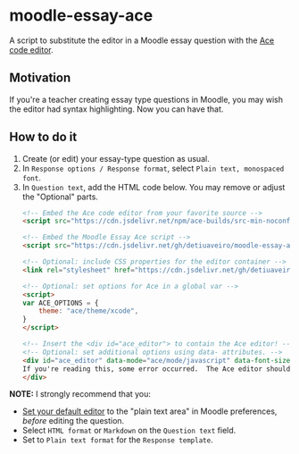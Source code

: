 # moodle-essay-ace

A script to substitute the editor in a Moodle essay question with
the [Ace code editor][ace].

[ace]: https://ace.c9.io/

## Motivation

If you're a teacher creating essay type questions in Moodle,
you may wish the editor had syntax highlighting.
Now you can have that.

## How to do it

1.  Create (or edit) your essay-type question as usual.
1.  In `Response options / Response format`,
    select `Plain text, monospaced font`.
1.  In `Question text`, add the HTML code below.
    You may remove or adjust the "Optional" parts.
    ```html
    <!-- Embed the Ace code editor from your favorite source -->
    <script src="https://cdn.jsdelivr.net/npm/ace-builds/src-min-noconflict/ace.min.js"></script>

    <!-- Embed the Moodle Essay Ace script -->
    <script src="https://cdn.jsdelivr.net/gh/detiuaveiro/moodle-essay-ace/moodle-essay-ace.js"></script>

    <!-- Optional: include CSS properties for the editor container -->
    <link rel="stylesheet" href="https://cdn.jsdelivr.net/gh/detiuaveiro/moodle-essay-ace/ace-editor-resize.css">

    <!-- Optional: set options for Ace in a global var -->
    <script>
    var ACE_OPTIONS = {
        theme: "ace/theme/xcode",
    }
    </script>

    <!-- Insert the <div id="ace_editor"> to contain the Ace editor! -->
    <!-- Optional: set additional options using data- attributes. -->
    <div id="ace_editor" data-mode="ace/mode/javascript" data-font-size="1rem" >
    If you're reading this, some error occurred.  The Ace editor should be here!
    </div>
    ```

__NOTE:__
I strongly recommend that you:
- [Set your default editor][mdlSetEditor] to the "plain text area" in Moodle preferences,
  _before_ editing the question.
- Select `HTML format` or `Markdown` on the `Question text` field.
- Set to `Plain text format` for the `Response template`.

[mdlSetEditor]: https://docs.moodle.org/en/Text_editor_FAQ#Can_I_change_editors?


